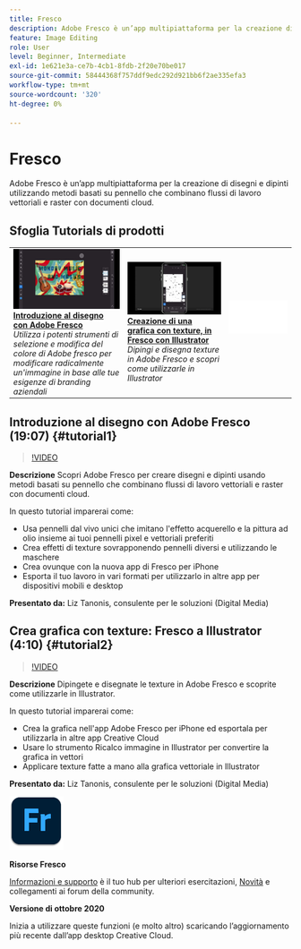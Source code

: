 ```yaml
---
title: Fresco
description: Adobe Fresco è un’app multipiattaforma per la creazione di disegni e dipinti utilizzando metodi basati su pennello che combinano flussi di lavoro vettoriali e raster con documenti cloud
feature: Image Editing
role: User
level: Beginner, Intermediate
exl-id: 1e621e3a-ce7b-4cb1-8fdb-2f20e70be017
source-git-commit: 58444368f757ddf9edc292d921bb6f2ae335efa3
workflow-type: tm+mt
source-wordcount: '320'
ht-degree: 0%

---
```


# Fresco

Adobe Fresco è un’app multipiattaforma per la creazione di disegni e dipinti utilizzando metodi basati su pennello che combinano flussi di lavoro vettoriali e raster con documenti cloud.

## Sfoglia Tutorials di prodotti

<table style="table-layout:fixed">
<tr>
 <td>
   <a href="fresco.md#tutorial1">
      <img alt="Introduzione al disegno con Adobe Fresco" src="../assets/fresco_drawingPaintingIntro_tanonis_thumbnail.jpg" />
   </a>
    <div>
   <a href="fresco.md#tutorial1"><strong>Introduzione al disegno con Adobe Fresco</strong></a>
    </div>
    <em>Utilizza i potenti strumenti di selezione e modifica del colore di Adobe fresco per modificare radicalmente un'immagine in base alle tue esigenze di branding aziendali</em>
    <br>
  </td>
  <td>
   <a href="fresco.md#tutorial2">
      <img alt="Creare grafica con texture: da Fresco a Illustrator" src="../assets/fresco_textureToVector_tanonis_thumbnail.jpg" />
   </a>
    <div>
   <a href="fresco.md#tutorial2"><strong>Creazione di una grafica con texture, in Fresco con Illustrator</strong></a>
    </div>
    <em>Dipingi e disegna texture in Adobe Fresco e scopri come utilizzarle in Illustrator</em>
    <br>
  </td>
  <td>
    <img alt="Spaziatore" src="../assets/Whitespacer.png" />
    <div>
    <br>
  </td>
</tr>
</table>

## Introduzione al disegno con Adobe Fresco (19:07) {#tutorial1}

>[!VIDEO](https://video.tv.adobe.com/v/326946?hidetitle=true)

**Descrizione**
Scopri Adobe Fresco per creare disegni e dipinti usando metodi basati su pennello che combinano flussi di lavoro vettoriali e raster con documenti cloud.

In questo tutorial imparerai come:
* Usa pennelli dal vivo unici che imitano l&#39;effetto acquerello e la pittura ad olio insieme ai tuoi pennelli pixel e vettoriali preferiti
* Crea effetti di texture sovrapponendo pennelli diversi e utilizzando le maschere
* Crea ovunque con la nuova app di Fresco per iPhone
* Esporta il tuo lavoro in vari formati per utilizzarlo in altre app per dispositivi mobili e desktop

**Presentato da:**
Liz Tanonis, consulente per le soluzioni (Digital Media)

## Crea grafica con texture: Fresco a Illustrator (4:10) {#tutorial2}

>[!VIDEO](https://video.tv.adobe.com/v/326947?hidetitle=true)

**Descrizione**
Dipingete e disegnate le texture in Adobe Fresco e scoprite come utilizzarle in Illustrator.

In questo tutorial imparerai come:
* Crea la grafica nell&#39;app Adobe Fresco per iPhone ed esportala per utilizzarla in altre app Creative Cloud
* Usare lo strumento Ricalco immagine in Illustrator per convertire la grafica in vettori
* Applicare texture fatte a mano alla grafica vettoriale in Illustrator

**Presentato da:**
Liz Tanonis, consulente per le soluzioni (Digital Media)

![Logo Fresco](../assets/fr_appicon_96.png)

**Risorse Fresco**

[Informazioni e supporto](https://helpx.adobe.com/it/support/adobe-fresco.html) è il tuo hub per ulteriori esercitazioni, [Novità](https://helpx.adobe.com/it/fresco/using/whats-new.html) e collegamenti ai forum della community.

**Versione di ottobre 2020**

Inizia a utilizzare queste funzioni (e molto altro) scaricando l’aggiornamento più recente dall’app desktop Creative Cloud.

